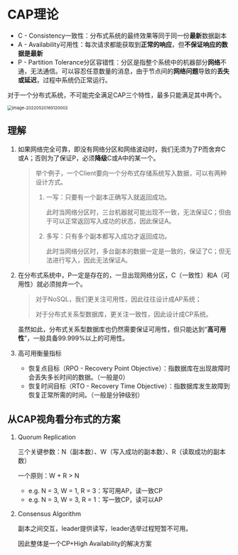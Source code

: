 # CAP理论

* C - Consistency一致性：分布式系统的最终效果等同于同一份**最新**数据副本
* A - Availability可用性：每次请求都能获取到**正常的响应**，但**不保证响应的数据是最新**
* P - Partition Tolerance分区容错性：分区是指整个系统中的机器部分**网络**不通，无法通信。可以容忍任意数量的消息，由于节点间的**网络问题**导致的**丢失或延迟**，过程中系统仍正常运行。

对于一个分布式系统，不可能完全满足CAP三个特性，最多只能满足其中两个。

<img src="/Users/liuwenshuo/Documents/Notes/Daily_study/image-20220520165120002.png" alt="image-20220520165120002" style="zoom: 67%;" />

## 理解

1. 如果网络完全可靠，即没有网络分区和网络波动时，我们无须为了P而舍弃C或A；否则为了保证P，必须**降级**C或A中的某一个。

   > 举个例子，一个Client要向一个分布式存储系统写入数据，可以有两种设计方式。
   >
   > 1. 一写：只要有一个副本正确写入就返回成功。
   >
   >    此时当网络分区时，三台机器就可能出现不一致，无法保证C；但由于可以正常返回写入成功的状态，因此保证A。
   >
   > 2. 多写：只有多个副本都写入成功才返回成功。
   >
   >    此时当网络分区时，多台副本的数据一定是一致的，保证了C；但无法进行写入，因此无法保证A。

2. 在分布式系统中，P一定是存在的，一旦出现网络分区，C（一致性）和A（可用性）就必须抛弃一个。

   > 对于NoSQL，我们更关注可用性，因此往往设计成AP系统；
   >
   > 对于分布式关系型数据库，更关注一致性，因此设计成CP系统。

   虽然如此，分布式关系型数据库也仍然需要保证可用性，但只能达到“**高可用性**”，一般具备99.999%以上的可用性。

3. 高可用衡量指标
   * 恢复点目标（RPO - Recovery Point Objective）：指数据库在出现故障时会丢失多长时间的数据。（一般是0）
   * 恢复时间目标（RTO - Recovery Time Objective）：指数据库发生故障到恢复正常所需的时间。（一般是分钟级别）

## 从CAP视角看分布式的方案

1. Quorum Replication

   三个关键参数：N（副本数）、W（写入成功的副本数）、R（读取成功的副本数）

   一个原则：W + R > N

   * e.g. N = 3, W = 1, R = 3：写可用AP，读一致CP
   * e.g. N = 3, W = 3, R = 1：写一致CP，读可以AP

2. Consensus Algorithm

   副本之间交互，leader提供读写，leader选举过程短暂不可用。

   因此整体是一个CP+High Availability的解决方案
